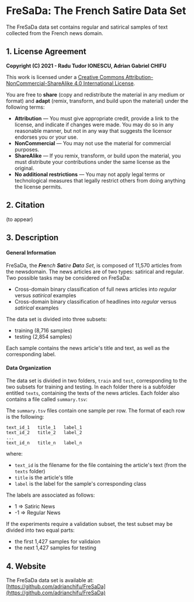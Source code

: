 # FreSaDa: The **Fr**ench **Sa**tire **Da**ta Set

The FreSaDa data set contains regular and satirical samples of text collected from the French news domain.

## 1. License Agreement

**Copyright (C) 2021 - Radu Tudor IONESCU, Adrian Gabriel CHIFU**

This work is licensed under a [Creative Commons Attribution-NonCommercial-ShareAlike 4.0 International License](https://creativecommons.org/licenses/by-nc-sa/4.0/). 

You are free to **share** (copy and redistribute the material in any medium or format) and **adapt** (remix, transform, and build upon the material) under the following terms:
- **Attribution** — You must give appropriate credit, provide a link to the license, and indicate if changes were made. You may do so in any reasonable manner, but not in any way that suggests the licensor endorses you or your use.
- **NonCommercial** — You may not use the material for commercial purposes.
- **ShareAlike** — If you remix, transform, or build upon the material, you must distribute your contributions under the same license as the original.
- **No additional restrictions** — You may not apply legal terms or technological measures that legally restrict others from doing anything the license permits.

## 2. Citation

(to appear)

## 3. Description

#### General Information

FreSaDa, the <i>**Fre**nch **Sa**tire **Da**ta Set</i>, is composed of 11,570  articles  from  the  newsdomain. The news articles are of two types: satirical and regular. Two possible tasks may be considered on FreSaDa:
- Cross-domain binary classification of full news articles into *regular* versus *satirical* examples
- Cross-domain binary classification of headlines into *regular* versus *satirical* examples

The data set is divided into three subsets:
- training (8,716 samples)
- testing (2,854 samples)

Each sample contains the news article's title and text, as well as the corresponding label.

#### Data Organization

The data set is divided in two folders, `train` and `test`, corresponding to the two subsets for training and testing. In each folder there is a subfolder entitled `texts`, containing the texts of the news articles. Each folder also contains a file called `summary.tsv`:

  The `summary.tsv` files contain one sample per row. The format of each row is the following:
  ```
  text_id_1   title_1   label_1
  text_id_2   title_2   label_2
  ...
  text_id_n   title_n   label_n
  ```
  
  where:
  - `text_id` is the filename for the file containing the article's text (from the `texts` folder)
  - `title` is the article's title
  - `label` is the label for the sample's corresponding class

  The labels are associated as follows:
  -  1 => Satiric News
  - -1 => Regular News
  
  If the experiments require a validation subset, the test subset may be divided into two equal parts: 
  - the first 1,427 samples for validaion
  - the next 1,427 samples for testing
  
## 4. Website

The FreSaDa data set is available at:
[https://github.com/adrianchifu/FreSaDa](https://github.com/adrianchifu/FreSaDa)
